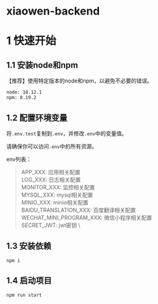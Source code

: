 # xiaowen-backend

# 1 快速开始

## 1.1 安装node和npm

【推荐】使用特定版本的node和npm，以避免不必要的错误。

```
node: 18.12.1
npm: 8.19.2
```

## 1.2 配置环境变量

将`.env.test`复制到`.env`，并修改`.env`中的变量值。

请确保你可以访问`.env`中的所有资源。

env列表：
> APP_XXX: 应用相关配置 \
> LOG_XXX: 日志相关配置 \
> MONITOR_XXX: 监控相关配置 \
> MYSQL_XXX: mysql相关配置 \
> MINIO_XXX: minio相关配置 \
> BAIDU_TRANSLATION_XXX: 百度翻译相关配置 \
> WECHAT_MINI_PROGRAM_XXX: 微信小程序相关配置 \
> SECRET_JWT: jwt密钥 \

## 1.3 安装依赖

```
npm i

```

## 1.4 启动项目

```
npm run start
```

